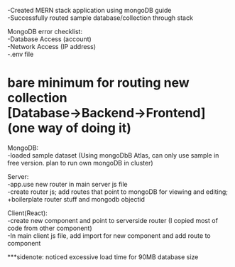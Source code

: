 -Created MERN stack application using mongoDB guide  
-Successfully routed sample database/collection through stack  

MongoDB error checklist:  
-Database Access (account)  
-Network Access (IP address)  
-.env file  

bare minimum for routing new collection  
[Database->Backend->Frontend]  
(one way of doing it)  
============================================================================  

MongoDB:  
-loaded sample dataset (Using mongoDbB Atlas, can only use sample in free version. plan to run own mongoDB in cluster)  

Server:  
-app.use new router in main server js file  
-create router js; add routes that point to mongoDB for viewing and editing; +boilerplate router stuff and mongodb objectid  

Client(React):  
-create new component and point to serverside router (I copied most of code from other component)  
-In main client js file, add import for new component and add route to component  


***sidenote: noticed excessive load time for 90MB database size
